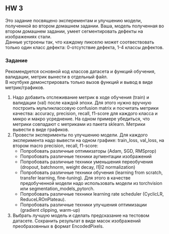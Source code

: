 ## HW 3

Это задание посвящено эксперементам и улучшению модели, полученной во втором домашнем задании.
Ваша, модель полученная во втором домашнем задании, умеет сегментировать дефекты на изображениях стали.  
Данные устроены так, что каждому пикселю может соотвествовать только один класс дефекта: 0-отсутствие дефекта, 1-4 классы дефектов.


### Задание

Рекомендуется основной код классов датасета и функций обучения, валидации, метрик вынести в отдельный файл.  
В ноутбуке демонстрировать только вызов функций и вывод в виде метрик/графиков.

1. Надо добавить отслеживание метрик в ходе обучения (train) и валидации (val) после каждой эпохи. 
Для этого нужно вручную построить мультиклассовую confusion matrix и посчитать метрики качества:
accuracy, precision, recall, f1-score для каждого класса и микро и макро усреднение. На одном примере убедиться, что метрики совпадают с метриками из пакета sklearn.
Метрики вывести в виде графиков.
2. Провести эксперименты по улучшению модели. Для каждого эксперимента надо вывести на одном графике: train_loss, val_loss, на втором macro precision, recall, f1-score:
    - Попробовать различные оптимизаторы (Adam, SGD, RMSprop)
    - Попробовать различные техники аугментации изображений
    - Попробовать различные техники уменьшения переобучения (dropout, batchnorm, weight decay, l1|l2 normalization)
    - Попробовать различные техники обучения (learning from scratch, transfer learning, fine-tuning). Для этого в качестве предобученной модели надо использовать модели из torchvision или segmentation_models_pytorch.
    - Попробовать различные техники learning rate scheduler (CyclicLR, ReduceLROnPlateau). 
    - Попробовать различные техники улучшения оптимизации (gradient clipping, warm-up)
3. Выбрать лучшую модель и сделать предсказание на тестовом датасете. Сохранить результат в виде масок изображений преобразовнных в формат EncodedPixels.




